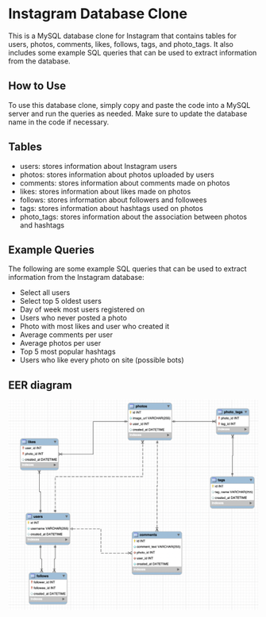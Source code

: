 # Instagram Database Clone
This is a MySQL database clone for Instagram that contains tables for users, photos, comments, likes, follows, tags, and photo_tags. It also includes some example SQL queries that can be used to extract information from the database.


## How to Use
To use this database clone, simply copy and paste the code into a MySQL server and run the queries as needed. Make sure to update the database name in the code if necessary.


## Tables
- users: stores information about Instagram users
- photos: stores information about photos uploaded by users
- comments: stores information about comments made on photos
- likes: stores information about likes made on photos
- follows: stores information about followers and followees
- tags: stores information about hashtags used on photos
- photo_tags: stores information about the association between photos and hashtags


## Example Queries
The following are some example SQL queries that can be used to extract information from the Instagram database:

- Select all users
- Select top 5 oldest users
- Day of week most users registered on
- Users who never posted a photo
- Photo with most likes and user who created it
- Average comments per user
- Average photos per user
- Top 5 most popular hashtags
- Users who like every photo on site (possible bots)


## EER diagram

![](https://github.com/JWu-Git/Instagram-Clone-SQL/blob/main/EER_diagram.png)
